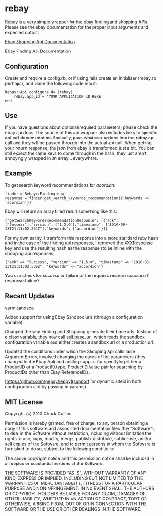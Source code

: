 rebay
========
Rebay is a very simple wrapper for the ebay finding and shopping APIs.  Please see the ebay documentation for the proper input arguments and expected output. 

[Ebay Shopping Api Documentation](http://developer.ebay.com/products/shopping/)

[Ebay Finding Api Documentation](http://developer.ebay.com/products/finding/)

Configuration
-------------
Create and require a config.rb, or if using rails create an initializer (rebay.rb perhaps), and place the following code into it:

	Rebay::Api.configure do |rebay|
		rebay.app_id = 'YOUR APPLICATION ID HERE'
	end
		
		
Use
---
If you have questions about optional/required parameters, please check the ebay api docs.  The source of this api wrapper also includes links to specific api call documentation.  Basically, pass whatever options into the rebay api call and they will be passed through into the actual api call.  When getting your return response, the json from ebay is transformed just a bit.  You can still expect the same keys to come through in the hash, they just aren't annoyingly wrapped in an array... everywhere.


Example
-------
To get search keyword recommendations for *acordian*:

	finder = Rebay::Finding.new
	response = finder.get_search_keywords_recommendation({:keywords => 'acordian'})
	
Ebay will return an array filled result something like this:
		
	{"getSearchKeywordsRecommendationResponse": [{"ack": ["Success"],"version": ["1.5.0"],"timestamp": ["2010-08-13T21:11:02.539Z"],"keywords": ["accordion"]}]}
	
For my own sanity, I transform this response into a more standard ruby hash and in the case of the finding api responses, I removed the XXXResponse key and use the resulting hash as the response (to be inline with the shopping api responses).

	{"ack" => "Success", "version" => "1.5.0", "timestamp" => "2010-08-13T21:11:02.539Z", "keywords" => "accordion"}

You can check for success or failure of the request:
	response.success?
	response.failure?
  
Recent Updates
--------------
[yarmiganosca](https://github.com/yarmiganosca)

  Added support for using Ebay Sandbox urls (through a configuration
  variable).

  Changed the way Finding and Shopping generate their base urls. Instead
  of a class variable, they now call self.base_url, which reads the
  sandbox configuration variable and either creates a sandbox url or a
  production url.
  
  Updated the conditions under which the Shopping Api calls raise
  ArgumentErrors, involved changing the cases of the parameters (they
  changed in the Ebay Api) and adding support for specifying either a
  ProductID or a ProductID.type, ProductID.Value pair for searching by
  ProductIDs other than Ebay ReferenceIDs.
  
[https://github.com/peppyheppy](support for dynamic siteid in both configuration and by passing in params)

MIT License
-----------
Copyright (c) 2010 Chuck Collins

Permission is hereby granted, free of charge, to any person obtaining a copy
of this software and associated documentation files (the "Software"), to deal
in the Software without restriction, including without limitation the rights
to use, copy, modify, merge, publish, distribute, sublicense, and/or sell
copies of the Software, and to permit persons to whom the Software is
furnished to do so, subject to the following conditions:

The above copyright notice and this permission notice shall be included in
all copies or substantial portions of the Software.

THE SOFTWARE IS PROVIDED "AS IS", WITHOUT WARRANTY OF ANY KIND, EXPRESS OR
IMPLIED, INCLUDING BUT NOT LIMITED TO THE WARRANTIES OF MERCHANTABILITY,
FITNESS FOR A PARTICULAR PURPOSE AND NONINFRINGEMENT. IN NO EVENT SHALL THE
AUTHORS OR COPYRIGHT HOLDERS BE LIABLE FOR ANY CLAIM, DAMAGES OR OTHER
LIABILITY, WHETHER IN AN ACTION OF CONTRACT, TORT OR OTHERWISE, ARISING FROM,
OUT OF OR IN CONNECTION WITH THE SOFTWARE OR THE USE OR OTHER DEALINGS IN
THE SOFTWARE.